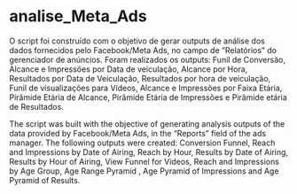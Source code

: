 # analise_Meta_Ads
O script foi construído com o objetivo de gerar outputs de análise dos dados fornecidos pelo Facebook/Meta Ads, no campo de “Relatórios” do gerenciador de anúncios.
Foram realizados os outputs: Funil de Conversão, Alcance e Impressões por Data de veiculação, Alcance por Hora, Resultados por Data de Veiculação, Resultados por hora de veiculação, Funil de visualizações para Vídeos, Alcance e Impressões por Faixa Etária, Pirâmide Etária de Alcance, Pirâmide Etária de Impressões e Pirâmide etária de Resultados.


The script was built with the objective of generating analysis outputs of the data provided by Facebook/Meta Ads, in the “Reports” field of the ads manager.
The following outputs were created: Conversion Funnel, Reach and Impressions by Date of Airing, Reach by Hour, Results by Date of Airing, Results by Hour of Airing, View Funnel for Videos, Reach and Impressions by Age Group, Age Range Pyramid , Age Pyramid of Impressions and Age Pyramid of Results.
